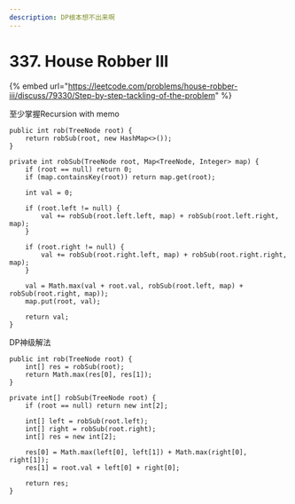 ```yaml
---
description: DP根本想不出来啊
---
```


# 337. House Robber III

{% embed url="https://leetcode.com/problems/house-robber-iii/discuss/79330/Step-by-step-tackling-of-the-problem" %}

至少掌握Recursion with memo

```
public int rob(TreeNode root) {
    return robSub(root, new HashMap<>());
}

private int robSub(TreeNode root, Map<TreeNode, Integer> map) {
    if (root == null) return 0;
    if (map.containsKey(root)) return map.get(root);
    
    int val = 0;
    
    if (root.left != null) {
        val += robSub(root.left.left, map) + robSub(root.left.right, map);
    }
    
    if (root.right != null) {
        val += robSub(root.right.left, map) + robSub(root.right.right, map);
    }
    
    val = Math.max(val + root.val, robSub(root.left, map) + robSub(root.right, map));
    map.put(root, val);
    
    return val;
}
```

DP神级解法

```
public int rob(TreeNode root) {
    int[] res = robSub(root);
    return Math.max(res[0], res[1]);
}

private int[] robSub(TreeNode root) {
    if (root == null) return new int[2];
    
    int[] left = robSub(root.left);
    int[] right = robSub(root.right);
    int[] res = new int[2];

    res[0] = Math.max(left[0], left[1]) + Math.max(right[0], right[1]);
    res[1] = root.val + left[0] + right[0];
    
    return res;
}
```
